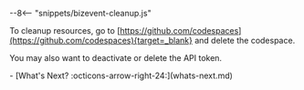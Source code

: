 --8<-- "snippets/bizevent-cleanup.js"

To cleanup resources, go to [https://github.com/codespaces](https://github.com/codespaces){target=_blank} and delete the codespace.

You may also want to deactivate or delete the API token.

<div class="grid cards" markdown>
- [What's Next? :octicons-arrow-right-24:](whats-next.md)
</div>
